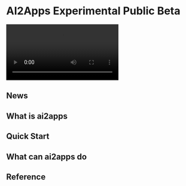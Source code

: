 # AI2Apps Experimental Public Beta

![home](assets/DocVideo1_EN.mov)

## News

## What is ai2apps

## Quick Start

## What can ai2apps do

## Reference
